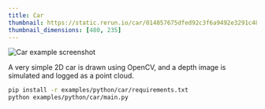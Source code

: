 ```yaml
---
title: Car
thumbnail: https://static.rerun.io/car/014857675dfed92c3f6a9492e3291c48a982ac83/480w.png
thumbnail_dimensions: [480, 235]
---
```


<picture>
  <source media="(max-width: 480px)" srcset="https://static.rerun.io/car/014857675dfed92c3f6a9492e3291c48a982ac83/480w.png">
  <source media="(max-width: 768px)" srcset="https://static.rerun.io/car/014857675dfed92c3f6a9492e3291c48a982ac83/768w.png">
  <source media="(max-width: 1024px)" srcset="https://static.rerun.io/car/014857675dfed92c3f6a9492e3291c48a982ac83/1024w.png">
  <source media="(max-width: 1200px)" srcset="https://static.rerun.io/car/014857675dfed92c3f6a9492e3291c48a982ac83/1200w.png">
  <img src="https://static.rerun.io/car/014857675dfed92c3f6a9492e3291c48a982ac83/full.png" alt="Car example screenshot">
</picture>


A very simple 2D car is drawn using OpenCV, and a depth image is simulated and logged as a point cloud.

```bash
pip install -r examples/python/car/requirements.txt
python examples/python/car/main.py
```

